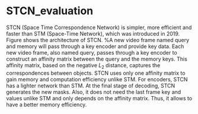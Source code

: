 # STCN_evaluation

STCN (Space Time Correspondence Network) is simpler, more efficient and faster than STM (Space-Time Network), which was introduced in 2019. Figure shows the architecture of STCN. %A new video frame named query and memory will pass through a key encoder and provide key data.
Each new video frame, also named query, passes through a key encoder to construct an affinity matrix between the query and the memory keys. This affinity matrix, based on the negative $L_2$ distance, captures the correspondences between objects. STCN uses only one affinity matrix to gain memory and computation efficiency unlike STM. For encoders, STCN has a lighter network than STM. At the final stage of decoding, STCN generates the new masks. Also, it does not need the last frame key and values unlike STM and only depends on the affinity matrix. Thus, it allows to have a better memory efficiency. 
